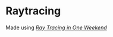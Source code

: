 # Raytracing

Made using [_Ray Tracing in One Weekend_](https://raytracing.github.io/books/RayTracingInOneWeekend.html)
